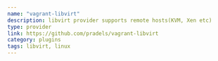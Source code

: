 ```yaml
---
name: "vagrant-libvirt"
description: libvirt provider supports remote hosts(KVM, Xen etc)
type: provider
link: https://github.com/pradels/vagrant-libvirt
category: plugins
tags: libvirt, linux
---
```

